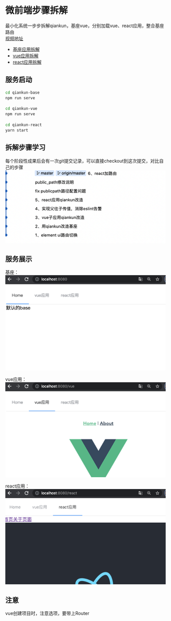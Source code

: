 # 微前端步骤拆解

最小化系统一步步拆解qiankun，基座vue，分别加载vue、react应用，整合基座路由  
[视频地址](https://www.bilibili.com/video/BV1Dt4y1Q7KG?from=search&seid=15158153355170459552)  

- [基座应用拆解](qiankun-base/README.md)
- [vue应用拆解](qiankun-vue/README.md)
- [react应用拆解](qiankun-react/README.md)

## 服务启动

```bash
cd qiankun-base
npm run serve

cd qiankun-vue
npm run serve

cd qiankun-react
yarn start
```

## 拆解步骤学习

每个阶段性成果后会有一次git提交记录，可以直接checkout到这次提交，对比自己的步骤  
![提交记录](https://github.com/cc3213252/qiankun-test/raw/master/img/git-record.png)

## 服务展示

基座：  
![基座](https://github.com/cc3213252/qiankun-test/raw/master/img/base.png)

vue应用：  
![vue应用](https://github.com/cc3213252/qiankun-test/raw/master/img/vue.png)  

react应用：  
![react应用](https://github.com/cc3213252/qiankun-test/raw/master/img/react.png)

## 注意

vue创建项目时，注意选项，要带上Router  